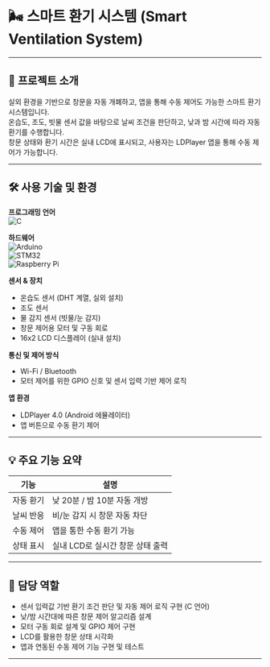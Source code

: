 # 🌬️ 스마트 환기 시스템 (Smart Ventilation System)

---

## 📌 프로젝트 소개

실외 환경을 기반으로 창문을 자동 개폐하고, 앱을 통해 수동 제어도 가능한 스마트 환기 시스템입니다.  
온습도, 조도, 빗물 센서 값을 바탕으로 날씨 조건을 판단하고, 낮과 밤 시간에 따라 자동 환기를 수행합니다.  
창문 상태와 환기 시간은 실내 LCD에 표시되고, 사용자는 LDPlayer 앱을 통해 수동 제어가 가능합니다.

---

## 🛠️ 사용 기술 및 환경

**프로그래밍 언어**  
![C](https://img.shields.io/badge/C-00599C?style=flat&logo=c&logoColor=white)

**하드웨어**  
![Arduino](https://img.shields.io/badge/Arduino-Uno-00979D?style=flat&logo=arduino&logoColor=white)  
![STM32](https://img.shields.io/badge/STM32-CubeIDE-blue)  
![Raspberry Pi](https://img.shields.io/badge/Raspberry%20Pi-Model%203--B-C51A4A?style=flat&logo=raspberrypi&logoColor=white)

**센서 & 장치**  
- 온습도 센서 (DHT 계열, 실외 설치)  
- 조도 센서  
- 물 감지 센서 (빗물/눈 감지)  
- 창문 제어용 모터 및 구동 회로  
- 16x2 LCD 디스플레이 (실내 설치)

**통신 및 제어 방식**  
- Wi-Fi / Bluetooth  
- 모터 제어를 위한 GPIO 신호 및 센서 입력 기반 제어 로직

**앱 환경**  
- LDPlayer 4.0 (Android 에뮬레이터)  
- 앱 버튼으로 수동 환기 제어

---

## 💡 주요 기능 요약

| 기능 | 설명 |
|------|------|
| 자동 환기 | 낮 20분 / 밤 10분 자동 개방 |
| 날씨 반응 | 비/눈 감지 시 창문 자동 차단 |
| 수동 제어 | 앱을 통한 수동 환기 가능 |
| 상태 표시 | 실내 LCD로 실시간 창문 상태 출력 |

---

## 👤 담당 역할

- 센서 입력값 기반 환기 조건 판단 및 자동 제어 로직 구현 (C 언어)
- 낮/밤 시간대에 따른 창문 제어 알고리즘 설계
- 모터 구동 회로 설계 및 GPIO 제어 구현
- LCD를 활용한 창문 상태 시각화
- 앱과 연동된 수동 제어 기능 구현 및 테스트

---


